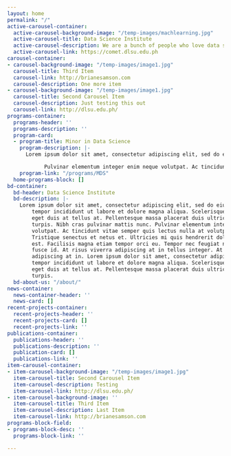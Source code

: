 ```yaml
---
layout: home
permalink: "/"
active-carousel-container:
  active-carousel-background-image: "/temp-images/machlearning.jpg"
  active-carousel-title: Data Science Institute
  active-carousel-description: We are a bunch of people who love data science.
  active-carousel-link: https://comet.dlsu.edu.ph
carousel-container:
- carousel-background-image: "/temp-images/image1.jpg"
  carousel-title: Third Item
  carousel-link: http://brianesamson.com
  carousel-description: One more item
- carousel-background-image: "/temp-images/image1.jpg"
  carousel-title: Second Carousel Item
  carousel-description: Just testing this out
  carousel-link: http://dlsu.edu.ph/
programs-container:
  programs-header: ''
  programs-description: ''
  program-card:
  - program-title: Minor in Data Science
    program-description: |-
      Lorem ipsum dolor sit amet, consectetur adipiscing elit, sed do eiusmod tempor incididunt ut labore et dolore magna aliqua. Scelerisque purus semper eget duis at tellus at

            Pulvinar elementum integer enim neque volutpat. Ac tincidunt vitae semper quis lectus nulla at volutpat diam. Tristique senectus et netus et. Ultricies mi quis hendrerit dolor magna eget est. Facilisis magna etiam tempor orci eu
    program-link: "/programs/MDS"
  home-programs-block: []
bd-container:
  bd-header: Data Science Institute
  bd-description: |-
    Lorem ipsum dolor sit amet, consectetur adipiscing elit, sed do eiusmod
        tempor incididunt ut labore et dolore magna aliqua. Scelerisque purus semper
        eget duis at tellus at. Pellentesque massa placerat duis ultricies lacus sed
        turpis. Nibh cras pulvinar mattis nunc. Pulvinar elementum integer enim neque
        volutpat. Ac tincidunt vitae semper quis lectus nulla at volutpat diam.
        Tristique senectus et netus et. Ultricies mi quis hendrerit dolor magna eget
        est. Facilisis magna etiam tempor orci eu. Tempor nec feugiat nisl pretium
        fusce id. At risus viverra adipiscing at in tellus integer. At risus viverra
        adipiscing at in. Lorem ipsum dolor sit amet, consectetur adipiscing elit, sed do eiusmod
        tempor incididunt ut labore et dolore magna aliqua. Scelerisque purus semper
        eget duis at tellus at. Pellentesque massa placerat duis ultricies lacus sed
        turpis.
  bd-about-us: "/about/"
news-container:
  news-container-header: ''
  news-card: []
recent-projects-container:
  recent-projects-header: ''
  recent-projects-card: []
  recent-projects-link: ''
publications-container:
  publications-header: ''
  publications-description: ''
  publication-card: []
  publications-link: ''
item-carousel-container:
- item-carousel-background-image: "/temp-images/image1.jpg"
  item-carousel-title: Second Carousel Item
  item-carousel-description: Testing
  item-carousel-link: http://dlsu.edu.ph/
- item-carousel-background-image: ''
  item-carousel-title: Third Item
  item-carousel-description: Last Item
  item-carousel-link: http://brianesamson.com
programs-block-field:
- programs-block-desc: ''
  programs-block-link: ''

---
```

